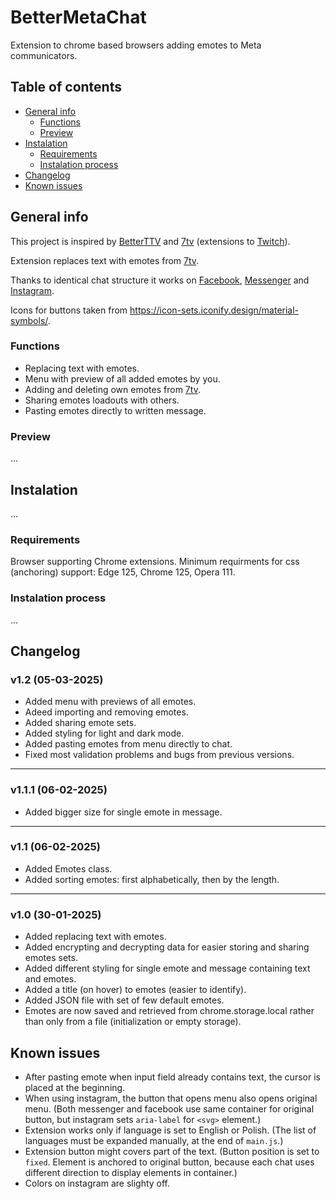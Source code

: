 # BetterMetaChat
Extension to chrome based browsers adding emotes to Meta communicators.

## Table of contents
* [General info](#general-info)
  * [Functions](#functions)
  * [Preview](#preview)
* [Instalation](#instalation)
  * [Requirements](#requirements)
  * [Instalation process](#instalation-process)
* [Changelog](#changelog)
* [Known issues](#known-issues)

## General info
This project is inspired by [BetterTTV](https://betterttv.com/) and [7tv](https://7tv.app/) (extensions to [Twitch](https://twitch.tv)).

Extension replaces text with emotes from [7tv](https://7tv.app/).

Thanks to identical chat structure it works on [Facebook](https://facebook.com/), [Messenger](https://messenger.com/) and [Instagram](https://instagram.com/).

Icons for buttons taken from https://icon-sets.iconify.design/material-symbols/.

### Functions
 * Replacing text with emotes.
 * Menu with preview of all added emotes by you.
 * Adding and deleting own emotes from [7tv](https://7tv.app/).
 * Sharing emotes loadouts with others.
 * Pasting emotes directly to written message.

### Preview
...

## Instalation
...

### Requirements
Browser supporting Chrome extensions. Minimum requirments for css (anchoring) support: Edge 125, Chrome 125, Opera 111.

### Instalation process
...

## Changelog

### v1.2 (05-03-2025)
* Added menu with previews of all emotes.
* Adeed importing and removing emotes.
* Added sharing emote sets.
* Added styling for light and dark mode.
* Added pasting emotes from menu directly to chat.
* Fixed most validation problems and bugs from previous versions<!-- (added few more)-->.


---

### v1.1.1 (06-02-2025)
 * Added bigger size for single emote in message.

---

### v1.1 (06-02-2025)
 * Added Emotes class.
 * Added sorting emotes: first alphabetically, then by the length.

---

### v1.0 (30-01-2025)
 * Added replacing text with emotes.
 * Added encrypting and decrypting data for easier storing and sharing emotes sets.
 * Added different styling for single emote and message containing text and emotes.
 * Added a title (on hover) to emotes (easier to identify).
 * Added JSON file with set of few default emotes.
 * Emotes are now saved and retrieved from chrome.storage.local rather than only from a file (initialization or empty storage).

## Known issues
 * After pasting emote when input field already contains text, the cursor is placed at the beginning.
 * When using instagram, the button that opens menu also opens original menu. (Both messenger and facebook use same container for original button, but instagram sets `aria-label` for `<svg>` element.)
 * Extension works only if language is set to English or Polish. (The list of languages ​​must be expanded manually, at the end of `main.js`.)
 * Extension button might covers part of the text. (Button position is set to `fixed`. Element is anchored to original button, because each chat uses different direction to display elements in container.)
 * Colors on instagram are slighty off.